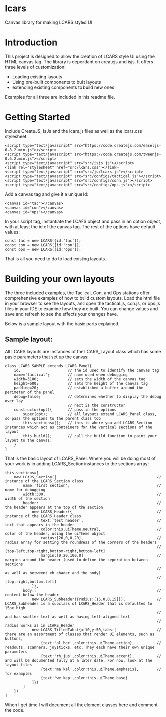 # lcars
Canvas library for making LCARS styled UI

# Introduction
This project is designed to allow the creation of LCARS style UI using the HTML canvas tag. The library is dependant on createjs and isjs. It offers three levels of customization:
- Loading existing layouts
- Using pre-built components to built layouts
- extending existing components to build new ones

Examples for all three are included in this readme file.

# Getting Started
Include CreateJS, IsJs and the lcars.js files as well as the lcars.css stylesheet:

    <script type="text/javascript" src="https://code.createjs.com/easeljs-0.8.2.min.js"></script>
    <script type="text/javascript" src="https://code.createjs.com/tweenjs-0.6.2.min.js"></script>
    <script type="text/javascript" src="src/isjs.js"></script>
    <link rel="stylesheet" href="src/lcars.css"></link>    
    <script type="text/javascript" src="src/js/lcars.js"></script>
    <script type="text/javascript" src="src/configs/tactical.js"></script>
    <script type="text/javascript" src="src/configs/conn.js"></script>
    <script type="text/javascript" src="src/configs/ops.js"></script>

Add a canvas tag and give it a unique Id:

    <canvas id="tac"></canvas>        
    <canvas id="con"></canvas>      
    <canvas id="ops"></canvas>

In your script tag, instantiate the LCARS object and pass in an option object, with at least the id of the canvas tag. The rest of the options have default values:

    const tac = new LCARS({id:'tac'});
    const con = new LCARS({id:'con'});
    const ops = new LCARS({id:'ops'});

That is all you need to do to load existing layouts.

# Building your own layouts

The three included examples, the Tactical, Con, and Ops stations offer comprehensive examples of how to build custom layouts. Load the html file in your browser to see the layouts, and open the tactical.js, con.js, or ops.js files in your IDE to examine how they are built. You can change values and save and refresh to see the effects your changes have.

Below is a sample layout with the basic parts explained.

## Sample layout:
All LCARS layouts are instances of the LCARS_Layout class which has some pasic parameters that set up the canvas:

    class LCARS_SAMPLE extends LCARS_Panel{
        id;                     // the id used to identify the canvas tag
        name='tactical';        // name used when debugging
        width=3100;             // sets the width of the canvas tag
        height=600;             // sets the height of the canvas tag
        padding=20;             // established a buffer around the perimeter of the panel
        debug=false;            // determines whether to display the debug over lay
                                // next is the constructor
        constructor(opt){       // pass in the options
            super(opt);         // all layouts extend LCARS_Panel class, so pass the options to the parent class too
            this.sections=[];   // this is where you add LCARS_Section instances which act as containers for the vertical sections of the layout
            this.build();       // call the build function to paint your layout to the canvas.
        }
    }
That is the basic layout of LCARS_Panel. Where you will be doing most of your work is in adding LCARS_Section instances to the sections array:

    this.sections=[
        new LCARS_Section({                                             // instance of the LCARS_Section class
            name:'first section',                                       // name for debugging
            width:300,                                                  // width of the section
            header:                                                     // the header appears at the top of the section
                new LCARS_Header({                                      // instance of the LCARS_Header class
                    text:'test header',                                 // text that appears in the header
                    color:this.uiTheme.neutral,                         // color of the header, using the uiTheme object
                    radius:[20,0,0,20],                                 // radius array for setting the roundness of the corners of the headers
                                                                        //      [top-left,top-right,bottom-right,bottom-left]
                    margin:[0,20,100,0]                                 // margins around the header (used to define the seperation between sections
                                                                        //      as well as betweent eh ehader and the body)
                                                                        //      [top,right,bottom,left]
                }),
            body:[                                                      // content below the header
                new LCARS_Subheader({radius:[15,0,0,15]}),              // LCARS_Subheader is a subclass of LCARS_Header that is defaulted to 15px high 
                                                                        // and has smaller text as well as having left-aligned text
                                                                        // radius works as in LCARS_Header
                new LCARS_TitledTabs({x:10,y:50,tabs:[                  // there are an assortment of classes that render UI elements, such as buttons,
                    {text:'al hoc',color:this.uiTheme.action},          // readouts, scanners, joysticks, etc. They each have their own unique parameters
                    {text:'rh jus',color:this.uiTheme.accent},          // and will be documented fully at a later date. For now, look at the layout files
                    {text:'ma kal',color:this.uiTheme.emphasis},        // for examples
                    {text:'we kep',color:this.uiTheme.base}
                ]}) 
            ]
        })
    ]

When I get time I will document all the element classes here and comment the code.
